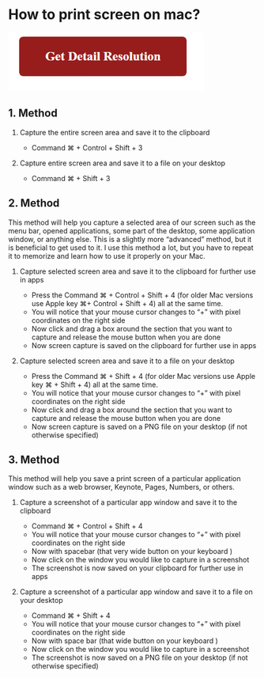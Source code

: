 # How to print screen on mac?

[![how to print screen on mac](red2.png)](https://icncomputer.com/how-to-print-screen-on-mac/)


## 1. Method


 1. Capture the entire screen area and save it to the clipboard

 	* Command ⌘ + Control + Shift + 3

 2. Capture entire screen area and save it to a file on your desktop
 
 	* Command ⌘ + Shift + 3

## 2. Method

This method will help you capture a selected area of our screen such as the menu bar, opened applications, some part of the desktop, some application window, or anything else. This is a slightly more “advanced” method, but it is beneficial to get used to it. I use this method a lot, but you have to repeat it to memorize and learn how to use it properly on your Mac.

1. Capture selected screen area and save it to the clipboard for further use in apps

	* Press the Command ⌘ + Control + Shift + 4 (for older Mac versions use Apple key ⌘+ Control + Shift + 4) all at the same time.
	* You will notice that your mouse cursor changes to “+” with pixel coordinates on the right side
	* Now click and drag a box around the section that you want to capture and release the mouse button when you are done
	* Now screen capture is saved on the clipboard for further use in apps

2. Capture selected screen area and save it to a file on your desktop

	* Press the Command ⌘ + Shift + 4 (for older Mac versions use Apple key ⌘ + Shift + 4) all at the same time.
	* You will notice that your mouse cursor changes to “+” with pixel coordinates on the right side
	* Now click and drag a box around the section that you want to capture and release the mouse button when you are done
	* Now screen capture is saved on a PNG file on your desktop (if not otherwise specified)

## 3. Method

This method will help you save a print screen of a particular application window such as a web browser, Keynote, Pages, Numbers, or others.

1. Capture a screenshot of a particular app window and save it to the clipboard

	* Command ⌘ + Control + Shift + 4
	* You will notice that your mouse cursor changes to “+” with pixel coordinates on the right side
	* Now with spacebar (that very wide button on your keyboard )
	* Now click on the window you would like to capture in a screenshot
	* The screenshot is now saved on your clipboard for further use in apps

2. Capture a screenshot of a particular app window and save it to a file on your desktop

	* Command ⌘ + Shift + 4
	* You will notice that your mouse cursor changes to “+” with pixel coordinates on the right side
	* Now with space bar (that wide button on your keyboard )
	* Now click on the window you would like to capture in a screenshot
	* The screenshot is now saved on a PNG file on your desktop (if not otherwise specified)
